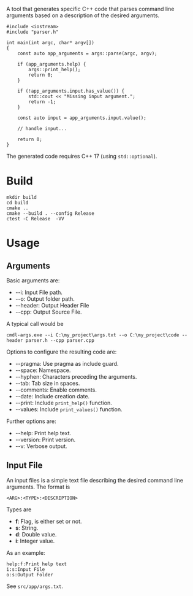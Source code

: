 A tool that generates specific C++ code that parses command line arguments based on a description of the desired arguments.

```
#include <iostream>
#include "parser.h"

int main(int argc, char* argv[])
{
    const auto app_arguments = args::parse(argc, argv);

    if (app_arguments.help) {
        args::print_help();
        return 0;
    }

    if (!app_arguments.input.has_value()) {
        std::cout << "Missing input argument.";
        return -1;
    }

    const auto input = app_arguments.input.value();

    // handle input...

    return 0;
}

```

The generated code requires C++ 17 (using ```std::optional```).


# Build

```
mkdir build
cd build
cmake ..
cmake --build . --config Release
ctest -C Release  -VV
```

# Usage

## Arguments

Basic arguments are:
- --i: Input File path.
- --o: Output folder path.
- --header: Output Header File
- --cpp: Output Source File.

A typical call would be

```
cmdl-args.exe --i C:\my_project\args.txt --o C:\my_project\code --header parser.h --cpp parser.cpp
```

Options to configure the resulting code are:
- --pragma: Use pragma as include guard.
- --space: Namespace.
- --hyphen: Characters preceding the arguments.
- --tab: Tab size in spaces.
- --comments: Enable comments.
- --date: Include creation date.
- --print: Include ```print_help()``` function.
- --values: Include ```print_values()``` function.


Further options are:
- --help: Print help text.
- --version: Print version.
- --v: Verbose output.


## Input File

An input files is a simple text file describing the desired command line arguments. The format is

```
<ARG>:<TYPE>:<DESCRIPTION>
```

Types are
- **f**: Flag, is either set or not.
- **s**: String.
- **d**: Double value.
- **i**: Integer value.

As an example:

```
help:f:Print help text
i:s:Input File
o:s:Output Folder
```

See ```src/app/args.txt```.



